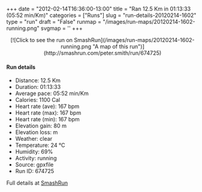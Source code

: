+++
date = "2012-02-14T16:36:00-13:00"
title = "Ran 12.5 Km in 01:13:33 (05:52 min/Km)"
categories = ["Runs"]
slug = "run-details-20120214-1602"
type = "run"
draft = "False"
runmap = "/images/run-maps/20120214-1602-running.png"
svgmap = '<polyline points="100 44, 100 44, 98 44, 94 45, 92 48, 90 47, 87 43, 87 43, 75 51, 62 55, 59 52, 58 49, 54 46, 50 46, 44 49, 36 46, 35 44, 32 39, 32 39, 26 35, 18 41, 17 41, 12 43, 0 49, 8 60, 8 65, 11 65, 12 65, 13 64, 13 65, 15 64, 17 63, 18 62, 28 59, 40 60, 52 58, 67 59, 73 59, 77 58, 90 47, 97 48, 99 46">'
+++



<!--more-->

<center>
[![Click to see the run on SmashRun](/images/run-maps/20120214-1602-running.png "A map of this run")](http://smashrun.com/peter.smith/run/674725)
</center>

#### Run details

* Distance: 12.5 Km
* Duration: 01:13:33
* Average pace: 05:52 min/Km
* Calories: 1100 Cal
* Heart rate (ave): 167 bpm
* Heart rate (max): 167 bpm
* Heart rate (min): 167 bpm
* Elevation gain: 80 m
* Elevation loss:  m
* Weather: clear
* Temperature: 24 &deg;C
* Humidity: 69%
* Activity: running
* Source: gpxfile
* Run ID: 674725

Full details at [SmashRun](http://smashrun.com/peter.smith/run/674725)